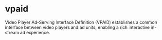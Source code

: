 # vpaid
Video Player Ad-Serving Interface Definition (VPAID) establishes a common interface between video players and ad units, enabling a rich interactive in-stream ad experience.
